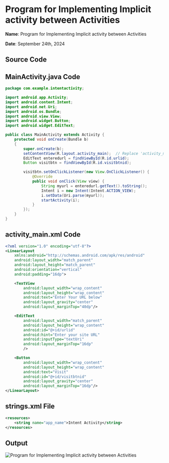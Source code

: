 # Program for Implementing Implicit activity between Activities

**Name**: Program for Implementing Implicit activity between Activities

**Date**: September 24th, 2024

## Source Code

## MainActivity.java Code

```java
package com.example.intentactivity;

import android.app.Activity;
import android.content.Intent;
import android.net.Uri;
import android.os.Bundle;
import android.view.View;
import android.widget.Button;
import android.widget.EditText;

public class MainActivity extends Activity {
    protected void onCreate(Bundle b)
    {
        super.onCreate(b);
        setContentView(R.layout.activity_main);  // Replace 'activity_main' with the actual layout file name
        EditText enteredurl = findViewById(R.id.urlid);
        Button visitbtn = findViewById(R.id.visitbtnid);

        visitbtn.setOnClickListener(new View.OnClickListener() {
            @Override
            public void onClick(View view) {
                String myurl = enteredurl.getText().toString();
                Intent i = new Intent(Intent.ACTION_VIEW);
                i.setData(Uri.parse(myurl));
                startActivity(i);
            }
        });
    }
}
```

## activity_main.xml Code

```xml
<?xml version="1.0" encoding="utf-8"?>
<LinearLayout
    xmlns:android="http://schemas.android.com/apk/res/android"
    android:layout_width="match_parent"
    android:layout_height="match_parent"
    android:orientation="vertical"
    android:padding="16dp">

    <TextView
        android:layout_width="wrap_content"
        android:layout_height="wrap_content"
        android:text="Enter Your URL below"
        android:layout_gravity="center"
        android:layout_marginTop="40dp"/>

    <EditText
        android:layout_width="match_parent"
        android:layout_height="wrap_content"
        android:id="@+id/urlid"
        android:hint="Enter your site URL"
        android:inputType="textUri"
        android:layout_marginTop="16dp"
        />

    <Button
        android:layout_width="wrap_content"
        android:layout_height="wrap_content"
        android:text="Visit"
        android:id="@+id/visitbtnid"
        android:layout_gravity="center"
        android:layout_marginTop="16dp"/>
</LinearLayout>
```

## strings.xml File

```xml
<resources>
    <string name="app_name">Intent Activity</string>
</resources>
```

## Output

![Program for Implementing Implicit activity between Activities](./output.png)
